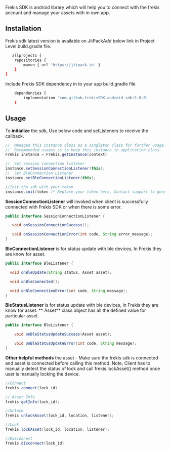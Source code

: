 Frekis SDK is android library which will help you to connect with the frekis account and manage your assets with in own app.

## Installation
Frekis sdk latest version is available on JitPackAdd below link in Project Level build.gradle file.
```bash
   allprojects {
    repositories {
        maven { url 'https://jitpack.io' }
    }
}
```

Include Frekis SDK dependency in to your app build.gradle file
```bash
    dependencies {
        implementation 'com.github.frekisSDK:android-sdk:2.0.0'
    }
```

## Usage

To **initialize** the sdk, Use below code and setListeners to receive the callback.
```java
//  Managed this instance class as a singleton class for further usage.
//  Recommended usages is to keep this instance in application class.
Frekis instance = Frekis.getInstance(context)

//  Set session connection listener
instance.setSessionConnectionListener(this);
//  Set BleConnection Listener
instance.setBleConnectionListener(this);

//Init the sdk with your token
instance.init(token /* Replace your token here, Contact support to generate your app token*/)
```

**SessionConnectionListener** will invoked when client is successfully connected with Frekis SDK or when there is some error.
```java
public interface SessionConnectionListener {

   void onSessionConnectionSuccess();

   void onSessionConnectionError(int code, String error_message);
}
```

**BleConnectionListener** is for status update with ble devices, In Frekis they are know for asset.
```java
public interface BleListener {

  void onBleUpdate(String status, Asset asset);

  void onBleConnected();

  void onBleConnectionError(int code, String message);
}
```

**BleStatusListener** is for status update with ble devices, In Frekis they are know for asset.
** Asset** class object has all the defined value for particular asset.
```java
public interface BleListener {

    void onBleStatusUpdateSuccess(Asset asset);

    void onBleStatusUpdateError(int code, String message);
}
```

**Other helpful methods** the asset - Make sure the frekis sdk is connected and asset is connected before calling this method.
Note, Client has to manually detect the status of lock and call frekis.lockAsset() method once user is manually locking the device.
```java
//Connect
frekis.connect(lock_id)

// Asset Info
frekis.getInfo(lock_id);

//Unlock
frekis.unlockAsset(lock_id, location, listener);

//Lock
frekis.lockAsset(lock_id, location, listener);

//Disconnect
frekis.disconnect(lock_id)
```

